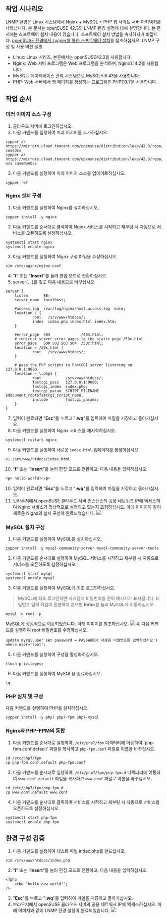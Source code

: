 ## 작업 시나리오
LNMP 환경은 Linux 시스템에서 Nginx + MySQL + PHP 웹 사이트 서버 아키텍처를 나타냅니다. 본 문서는 openSUSE 42.3의 LNMP 환경 설정에 대해 설명합니다.
본 문서에는 소프트웨어 설치 내용이 있습니다. 소프트웨어 설치 방법을 숙지하시기 바랍니다. [openSUSE 환경에서 zypper를 통한 소프트웨어 설치](https://intl.cloud.tencent.com/document/product/213/2047)를 참조하십시오.
LNMP 구성 및 사용 버전 설명
- Linux: Linux 시리즈, 본문에서는 openSUSE42.3을 사용합니다.
- Nginx: Web 서버 프로그램은 Web 프로그램을 분석하며, Nginx1.14.2를 사용합니다.
- MySQL: 데이터베이스 관리 시스템으로 MySQL5.6.43을 사용합니다.
- PHP: Web 서버에서 웹 페이지를 생성하는 프로그램은 PHP7.0.7을 사용합니다.

## 작업 순서
### 미러 이미지 소스 구성
1. 클라우드 서버에 로그인하십시오.
2. 다음 커맨드를 실행하여 미러 이지미를 추가하십시오.
```
zypper ar https://mirrors.cloud.tencent.com/opensuse/distribution/leap/42.3/repo/oss suseOss
zypper ar https://mirrors.cloud.tencent.com/opensuse/distribution/leap/42.3/repo/non-oss suseNonOss
```
3. 다음 커맨드를 실행하여 미러 이미지 소스를 업데이트하십시오.
```
zypper ref
```

### Nginx 설치 구성
1. 다음 커맨드를 실행하여 Nginx를 설치하십시오.
``` 
zypper install -y nginx
```
2. 다음 커맨드를 순서대로 클릭하여 Nginx 서비스를 시작하고 재부팅 시 자동으로 서비스를 오픈하도록 설정하십시오.
```
systemctl start nginx
systemctl enable nginx
```
3. 다음 커맨드를 실행하여 Nignx 구성 파일을 수정하십시오.
```
vim /etc/nginx/nginx.conf
```
4. "**i**" 또는 "**Insert**"를 눌러 편집 모드로 전환하십시오.
5. server{...}를 찾고 다음 내용으로 바꾸십시오.
```
server {
	listen       80;
	server_name  localhost;

	#access_log  /var/log/nginx/host.access.log  main;
	location / {
			root   /srv/www/htdocs/;
			index  index.php index.html index.htm;
	}

	#error_page  404              /404.html;
	# redirect server error pages to the static page /50x.html
	error_page   500 502 503 504  /50x.html;
	location = /50x.html {
			root   /srv/www/htdocs/;
	}

	# pass the PHP scripts to FastCGI server listening on 127.0.0.1:9000
    location ~ \.php$ {
			root           /srv/www/htdocs/;
			fastcgi_pass   127.0.0.1:9000;
			fastcgi_index  index.php;
			fastcgi_param  SCRIPT_FILENAME  $document_root$fastcgi_script_name;
			include        fastcgi_params;
	}
}
```
7. 입력이 완료되면 "**Esc**"를 누르고 "**:wq**"를 입력하여 파일을 저장하고 돌아가십시오.
8. 다음 커맨드를 실행하여 Nginx 서비스를 재시작하십시오.
```
systemctl restart nginx
```
9. 다음 커맨드를 실행하여 새로운 `index.html` 홈페이지를 생성하십시오.
```
vi /srv/www/htdocs/index.html
```
10. “**i**” 또는 “**Insert**”를 눌러 편집 모드로 전환하고, 다음 내용을 입력하십시오:
```html
<p> hello world!</p>
```
10. 입력이 완료되면 "**Esc**"를 누르고 "**:wq**"를 입력하여 파일을 저장하고 돌아가십시오.
11. 브라우저에서 openSUSE 클라우드 서버 인스턴스의 공용 네트워크 IP에 액세스하여 Nginx 서비스가 정상적으로 실행되고 있는지 조회하십시오.
아래 이미지와 같이 새로운 Nignx의 설치 구성이 완료되었습니다.
![](https://main.qcloudimg.com/raw/df09d1fe6baed50cebd89ef7402db4b2.png)

### MySQL 설치 구성
1. 다음 커맨드를 실행하여 MySQL을 설치하십시오.
```
zypper install -y mysql-community-server mysql-community-server-tools
```
2. 다음 커맨드를 순서대로 실행하여 MySQL 서비스를 시작하고 재부팅 시 자동으로 서비스를 오픈하도록 설정하십시오.
```
systemctl start mysql 
systemctl enable mysql
```

3. 다음 커맨드를 실행하여 MySQL에 최초 로그인하십시오.
> MySQL에 최초 로그인하면 시스템에 비밀번호를 문의 메시지가 표시됩니다. 비밀번호 입력 작업이 진행하지 않으면 **Enter**를 눌러 MySQL에 이동하십시오.
>
```
mysql -u root -p
```
MySQL에 성공적으로 이동되었습니다. 아래 이미지를 참조하십시오.
![](https://main.qcloudimg.com/raw/1e9daf876fb08c70674789865688f695.png)
4. 다음 커맨드를 실행하여 root 비밀번호를 수정하십시오.
```
update mysql.user set password = PASSWORD('새로운 비밀번호를 입력하십시오') where user='root';
```
5. 다음 커맨드를 실행하여 구성을 활성화하십시오.
```
flush privileges;
```
6. 다음 커맨드를 실행하여 MySQL을 종료하십시오.
```
\q
```

### PHP 설치 및 구성
다음 커맨드를 실행하여 PHP를 설치하십시오.
```
zypper install -y php7 php7-fpm php7-mysql
```

### Nginx와 PHP-FPM의 통합
1. 다음 커맨드를 순서대로 실행하여, `/etc/php7/fpm` 디렉터리에 이동하여 'php-fpm.conf.default' 파일을 복사하고 `php-fpm.conf` 파일로 이름을 바꾸십시오.
```
cd /etc/php7/fpm
cp php-fpm.conf.default php-fpm.conf
``` 
2. 다음 커맨드를 순서대로 실행하여, `/etc/php7/fpm/php-fpm.d` 디렉터리에 이동하여 `www.conf.default` 파일을 복사하고 `www.conf` 파일로 이름을 바꾸십시오.
```
cd /etc/php7/fpm/php-fpm.d
cp www.conf.default www.conf
```
4. 다음 커맨드를 순서대로 클릭하여 서비스를 시작하고 재부팅 시 자동으로 서비스를 오픈하도록 설정하십시오.
```
systemctl start php-fpm
systemctl enable php-fpm
```

## 환경 구성 검증
1. 다음 커맨드를 실행하여 테스트 파일 index.php를 만드십시오.
```
vim /srv/www/htdocs/index.php
```
2. “**i**” 또는 “**Insert**”를 눌러 편집 모드로 전환하고, 다음 내용을 입력하십시오.
```
<?php
	echo "hello new world!";
?>
```
3. "**Esc**"를 누르고 "**:wq**"를 입력하여 파일을 저장하고 돌아가십시오.
4. 브라우저에서 openSUSE 클라우드 서버의 공용 네트워크 IP에 액세스하십시오.
아래 이미지와 같이 LNMP 환경 설정이 완료되었습니다.
![](https://main.qcloudimg.com/raw/0adc6168e7407931c597228520b35413.png)

